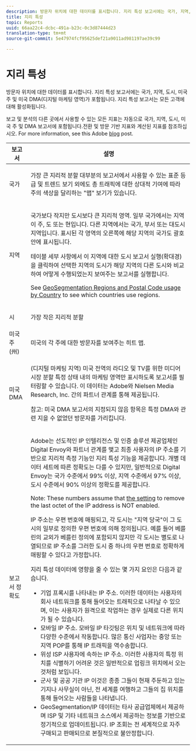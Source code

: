 ```yaml
---
description: 방문자 위치에 대한 데이터를 표시합니다. 지리 특성 보고서에는 국가, 지역, 도시, 미국 주 및 미국 DMA(디지털 마케팅 영역)가 포함됩니다. 지리 특성 보고서는 모든 고객에 대해 활성화됩니다.
title: 지리 특성
topic: Reports
uuid: 66aa22c4-dcbc-491a-b23c-0c3d87444d23
translation-type: tm+mt
source-git-commit: 5e47974fcf95625def21a9011ad981197ae39c99

---
```



# 지리 특성

방문자 위치에 대한 데이터를 표시합니다. 지리 특성 보고서에는 국가, 지역, 도시, 미국 주 및 미국 DMA(디지털 마케팅 영역)가 포함됩니다. 지리 특성 보고서는 모든 고객에 대해 활성화됩니다.

보고 및 분석의 다른 곳에서 사용할 수 있는 모든 지표는 자동으로 국가, 지역, 도시, 미국 주 및 DMA 보고서에 포함됩니다.전환 및 방문 기반 지표와 계산된 지표를 참조하십시오. For more information, see this Adobe [blog](https://blogs.adobe.com/digitalmarketing/analytics/introducing-new-metrics-in-geosegmentation-and-more/) post.

<table id="table_566CFFC82E1149D8BAFE6641627FCF1F"> 
 <thead> 
  <tr> 
   <th colname="col1" class="entry"> 보고서 </th> 
   <th colname="col2" class="entry"> 설명 </th> 
  </tr> 
 </thead>
 <tbody> 
  <tr> 
   <td colname="col1"> 국가 </td> 
   <td colname="col2"> <p> 가장 큰 지리적 분할 대부분의 보고서에서 사용할 수 있는 표준 등급 및 트렌드 보기 외에도 총 트래픽에 대한 상대적 기여에 따라 주의 색상을 달리하는 "맵" 보기가 있습니다. </p> </td> 
  </tr> 
  <tr> 
   <td colname="col1"> 지역 </td> 
   <td colname="col2"> <p> 국가보다 작지만 도시보다 큰 지리적 영역. 일부 국가에서는 지역이 주, 도 또는 현입니다. 다른 지역에서는 국가, 부서 또는 대도시 지역입니다. 표시된 각 영역의 오른쪽에 해당 지역의 국가도 괄호 안에 표시됩니다. </p> <p>테이블 세부 사항에서 이 지역에 대한 도시 보고서 실행(확대경)을 클릭하여 선택한 지역의 도시가 해당 지역의 다른 도시와 비교하여 어떻게 수행되었는지 보여주는 보고서를 실행합니다. </p> <p>See <a href="/help/components/c-variables/dimensionslist/reports-geosegmentation-reference.md"  > GeoSegmentation Regions and Postal Code usage by Country</a> to see which countries use regions. </p> </td> 
  </tr> 
  <tr> 
   <td colname="col1"> 시 </td> 
   <td colname="col2"> <p> 가장 작은 지리적 분할 </p> </td> 
  </tr> 
  <tr> 
   <td colname="col1"> 미국 주(州) </td> 
   <td colname="col2"> <p> 미국의 각 주에 대한 방문자를 보여주는 히트 맵. </p> </td> 
  </tr> 
  <tr> 
   <td colname="col1"> 미국 DMA </td> 
   <td colname="col2"> <p> (디지털 마케팅 지역) 미국 전역의 라디오 및 TV를 위한 미디어 시장 분할 특정 상태 내의 마케팅 영역만 표시하도록 보고서를 필터링할 수 있습니다. 이 데이터는 Adobe와 Nielsen Media Research, Inc. 간의 파트너 관계를 통해 제공됩니다. </p> <p>참고: 미국 DMA 보고서의 지정되지 않음 항목은 특정 DMA와 관련 지을 수 없었던 방문자를 가리킵니다. </p> </td> 
  </tr> 
  <tr> 
   <td colname="col1"> 보고서 정확도 </td> 
   <td colname="col2"> <p>Adobe는 선도적인 IP 인텔리전스 및 인증 솔루션 제공업체인 Digital Envoy와 파트너 관계를 맺고 최종 사용자의 IP 주소를 기반으로 지리적 측정 기능인 지리 특성 기능을 제공합니다. 개별 데이터 세트에 따른 정확도는 다를 수 있지만, 일반적으로 Digital Envoy는 국가 수준에서 99% 이상, 지역 수준에서 97% 이상, 도시 수준에서 90% 이상의 정확도를 제공합니다. </p> <p>Note: These numbers assume that <a href="/help/admin/admin/general-acct-settings-admin.md">the setting</a> to remove the last octet of the IP address is NOT enabled. </p> <p>IP 주소는 우편 번호에 매핑되고, 각 도시는 "지역 당국"이 그 도시의 일부로 정의한 우편 번호에 의해 정의됩니다. 예를 들어 베를린의 교외가 베를린 정의에 포함되지 않지만 각 도시는 별도로 나열되므로 IP 주소를 그러한 도시 중 하나의 우편 번호로 정확하게 매핑할 수 있다고 가정합니다. </p> <p>지리 특성 데이터에 영향을 줄 수 있는 몇 가지 요인은 다음과 같습니다. </p> 
    <ul id="ul_1B05024AD5174232A8DB8145753FB09B"> 
     <li id="li_C3A21E7C1186490EB9A236634DB45E7F">기업 프록시를 나타내는 IP 주소. 이러한 데이터는 사용자의 회사 네트워크를 통해 들어오는 트래픽으로 나타날 수 있으며, 이는 사용자가 원격으로 작업하는 경우 실제로 다른 위치가 될 수 있습니다. </li> 
     <li id="li_56FC36B3598C420F9246D4E8772822A7">모바일 IP 주소. 모바일 IP 타깃팅은 위치 및 네트워크에 따라 다양한 수준에서 작동합니다. 많은 통신 사업자는 중앙 또는 지역 POP를 통해 IP 트래픽을 역수송합니다. </li> 
     <li id="li_C1EED854AE584489BCBC2A7AA20B8EF1">위성 ISP 사용자에 속하는 IP 주소. 이러한 사용자의 특정 위치를 식별하기 어려운 것은 일반적으로 업링크 위치에서 오는 것처럼 보입니다. </li> 
     <li id="li_A735756F39554DF19E05D251CA614F02">군사 및 공공 기관 IP 이것은 종종 그들이 현재 주둔하고 있는 기지나 사무실이 아닌, 전 세계를 여행하고 그들의 집 위치를 통해 들어오는 사람들을 나타냅니다. </li> 
     <li id="li_ACFF1B8094684173B8325A44304CA32B">GeoSegmentation/IP 데이터는 타사 공급업체에서 제공하며 ISP 및 기타 네트워크 소스에서 제공하는 정보를 기반으로 정기적으로 업데이트됩니다. IP 조회는 전 세계적으로 자주 구매되고 판매되므로 본질적으로 불안정합니다. </li> 
    </ul> </td> 
  </tr> 
 </tbody> 
</table>

